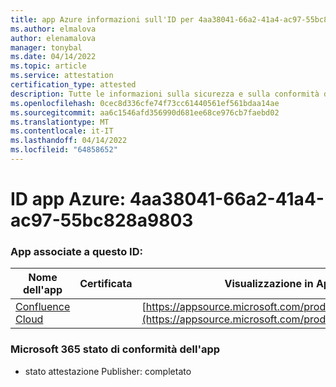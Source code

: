 ```yaml
---
title: app Azure informazioni sull'ID per 4aa38041-66a2-41a4-ac97-55bc828a9803
ms.author: elmalova
author: elenamalova
manager: tonybal
ms.date: 04/14/2022
ms.topic: article
ms.service: attestation
certification_type: attested
description: Tutte le informazioni sulla sicurezza e sulla conformità disponibili per 4aa38041-66a2-41a4-ac97-55bc828a9803.
ms.openlocfilehash: 0cec8d336cfe74f73cc61440561ef561bdaa14ae
ms.sourcegitcommit: aa6c1546afd356990d681ee68ce976cb7faebd02
ms.translationtype: MT
ms.contentlocale: it-IT
ms.lasthandoff: 04/14/2022
ms.locfileid: "64858652"
---
```

# <a name="azure-app-id-4aa38041-66a2-41a4-ac97-55bc828a9803"></a>ID app Azure: 4aa38041-66a2-41a4-ac97-55bc828a9803


### <a name="apps-associated-with-this-id"></a>App associate a questo ID:
| **Nome dell'app** | **Certificata** | **Visualizzazione in AppSource** |
|--------------|---------------|-----------------------|
| [Confluence Cloud](../forward/WA200003113.md) |  | [https://appsource.microsoft.com/product/office/WA200003113](https://appsource.microsoft.com/product/office/WA200003113) |

### <a name="microsoft-365-app-compliance-status"></a>Microsoft 365 stato di conformità dell'app
- stato attestazione Publisher: completato
